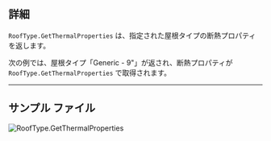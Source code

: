 ## 詳細
`RoofType.GetThermalProperties` は、指定された屋根タイプの断熱プロパティを返します。

次の例では、屋根タイプ「Generic - 9"」が返され、断熱プロパティが `RoofType.GetThermalProperties` で取得されます。
___
## サンプル ファイル

![RoofType.GetThermalProperties](./Revit.Elements.RoofType.GetThermalProperties_img.jpg)
